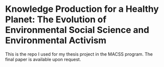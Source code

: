 # Knowledge Production for a Healthy Planet: The Evolution of Environmental Social Science and Environmental Activism

This is the repo I used for my thesis project in the MACSS program. The final paper is available upon request.
